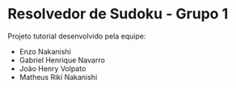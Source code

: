 # Resolvedor de Sudoku - Grupo 1

Projeto tutorial desenvolvido pela equipe:
* Enzo Nakanishi
* Gabriel Henrique Navarro
* João Henry Volpato
* Matheus Riki Nakanishi
